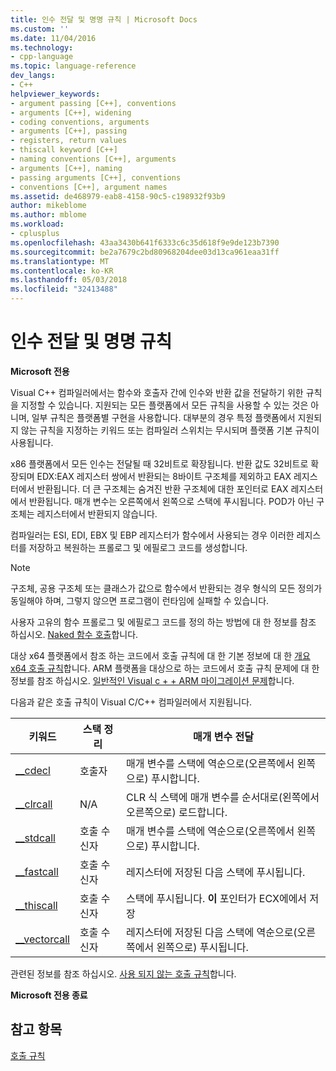 ```yaml
---
title: 인수 전달 및 명명 규칙 | Microsoft Docs
ms.custom: ''
ms.date: 11/04/2016
ms.technology:
- cpp-language
ms.topic: language-reference
dev_langs:
- C++
helpviewer_keywords:
- argument passing [C++], conventions
- arguments [C++], widening
- coding conventions, arguments
- arguments [C++], passing
- registers, return values
- thiscall keyword [C++]
- naming conventions [C++], arguments
- arguments [C++], naming
- passing arguments [C++], conventions
- conventions [C++], argument names
ms.assetid: de468979-eab8-4158-90c5-c198932f93b9
author: mikeblome
ms.author: mblome
ms.workload:
- cplusplus
ms.openlocfilehash: 43aa3430b641f6333c6c35d618f9e9de123b7390
ms.sourcegitcommit: be2a7679c2bd80968204dee03d13ca961eaa31ff
ms.translationtype: MT
ms.contentlocale: ko-KR
ms.lasthandoff: 05/03/2018
ms.locfileid: "32413488"
---
```

# <a name="argument-passing-and-naming-conventions"></a>인수 전달 및 명명 규칙
**Microsoft 전용**  
  
 Visual C++ 컴파일러에서는 함수와 호출자 간에 인수와 반환 값을 전달하기 위한 규칙을 지정할 수 있습니다. 지원되는 모든 플랫폼에서 모든 규칙을 사용할 수 있는 것은 아니며, 일부 규칙은 플랫폼별 구현을 사용합니다. 대부분의 경우 특정 플랫폼에서 지원되지 않는 규칙을 지정하는 키워드 또는 컴파일러 스위치는 무시되며 플랫폼 기본 규칙이 사용됩니다.  
  
 x86 플랫폼에서 모든 인수는 전달될 때 32비트로 확장됩니다. 반환 값도 32비트로 확장되며 EDX:EAX 레지스터 쌍에서 반환되는 8바이트 구조체를 제외하고 EAX 레지스터에서 반환됩니다. 더 큰 구조체는 숨겨진 반환 구조체에 대한 포인터로 EAX 레지스터에서 반환됩니다. 매개 변수는 오른쪽에서 왼쪽으로 스택에 푸시됩니다. POD가 아닌 구조체는 레지스터에서 반환되지 않습니다.  
  
 컴파일러는 ESI, EDI, EBX 및 EBP 레지스터가 함수에서 사용되는 경우 이러한 레지스터를 저장하고 복원하는 프롤로그 및 에필로그 코드를 생성합니다.  
  
> [!NOTE]
>  구조체, 공용 구조체 또는 클래스가 값으로 함수에서 반환되는 경우 형식의 모든 정의가 동일해야 하며, 그렇지 않으면 프로그램이 런타임에 실패할 수 있습니다.  
  
 사용자 고유의 함수 프롤로그 및 에필로그 코드를 정의 하는 방법에 대 한 정보를 참조 하십시오. [Naked 함수 호출](../cpp/naked-function-calls.md)합니다.  
  
 대상 x64 플랫폼에서 참조 하는 코드에서 호출 규칙에 대 한 기본 정보에 대 한 [개요 x64 호출 규칙](../build/overview-of-x64-calling-conventions.md)합니다. ARM 플랫폼을 대상으로 하는 코드에서 호출 규칙 문제에 대 한 정보를 참조 하십시오. [일반적인 Visual c + + ARM 마이그레이션 문제](../build/common-visual-cpp-arm-migration-issues.md)합니다.  
  
 다음과 같은 호출 규칙이 Visual C/C++ 컴파일러에서 지원됩니다.  
  
|키워드|스택 정리|매개 변수 전달|  
|-------------|-------------------|-----------------------|  
|[__cdecl](../cpp/cdecl.md)|호출자|매개 변수를 스택에 역순으로(오른쪽에서 왼쪽으로) 푸시합니다.|  
|[__clrcall](../cpp/clrcall.md)|N/A|CLR 식 스택에 매개 변수를 순서대로(왼쪽에서 오른쪽으로) 로드합니다.|  
|[__stdcall](../cpp/stdcall.md)|호출 수신자|매개 변수를 스택에 역순으로(오른쪽에서 왼쪽으로) 푸시합니다.|  
|[__fastcall](../cpp/fastcall.md)|호출 수신자|레지스터에 저장된 다음 스택에 푸시됩니다.|  
|[__thiscall](../cpp/thiscall.md)|호출 수신자|스택에 푸시됩니다. **이** 포인터가 ECX에에서 저장|  
|[__vectorcall](../cpp/vectorcall.md)|호출 수신자|레지스터에 저장된 다음 스택에 역순으로(오른쪽에서 왼쪽으로) 푸시됩니다.|  
  
 관련된 정보를 참조 하십시오. [사용 되지 않는 호출 규칙](../cpp/obsolete-calling-conventions.md)합니다.  
  
 **Microsoft 전용 종료**  
  
## <a name="see-also"></a>참고 항목  
 [호출 규칙](../cpp/calling-conventions.md)